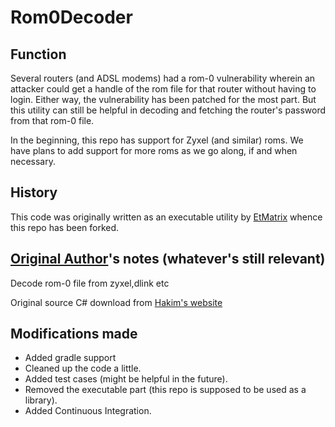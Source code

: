 # Rom0Decoder

## Function

Several routers (and ADSL modems) had a rom-0 vulnerability wherein an attacker could get a handle of the rom file for that router without having to login. Either way, the vulnerability has been patched for the most part. But this utility can still be helpful in decoding and fetching the router's password from that rom-0 file.

In the beginning, this repo has support for Zyxel (and similar) roms. We have plans to add support for more roms as we go along, if and when necessary.

## History

This code was originally written as an executable utility by [EtMatrix](https://github.com/etmatrix/rom0_decoder/) whence this repo has been forked.

## [Original Author](https://github.com/etmatrix)'s notes (whatever's still relevant)

Decode rom-0 file from zyxel,dlink etc

Original source C# download from [Hakim's website](http://www.hakim.ws/huawei/rom-0/Huawei-Firmware.zip)

## Modifications made

* Added gradle support
* Cleaned up the code a little.
* Added test cases (might be helpful in the future).
* Removed the executable part (this repo is supposed to be used as a library).
* Added Continuous Integration.